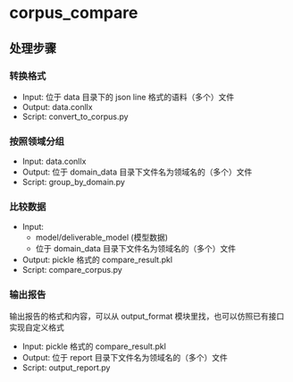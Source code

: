 # corpus_compare

## 处理步骤
### 转换格式
* Input: 位于 data 目录下的 json line 格式的语料（多个）文件
* Output: data.conllx
* Script: convert_to_corpus.py
### 按照领域分组
* Input: data.conllx
* Output: 位于 domain_data 目录下文件名为领域名的（多个）文件
* Script: group_by_domain.py
### 比较数据
* Input: 
    * model/deliverable_model (模型数据)
    * 位于 domain_data 目录下文件名为领域名的（多个）文件
* Output: pickle 格式的 compare_result.pkl
* Script: compare_corpus.py
### 输出报告
输出报告的格式和内容，可以从 output_format 模块里找，也可以仿照已有接口实现自定义格式

* Input: pickle 格式的 compare_result.pkl
* Output: 位于 report 目录下文件名为领域名的（多个）文件
* Script: output_report.py
